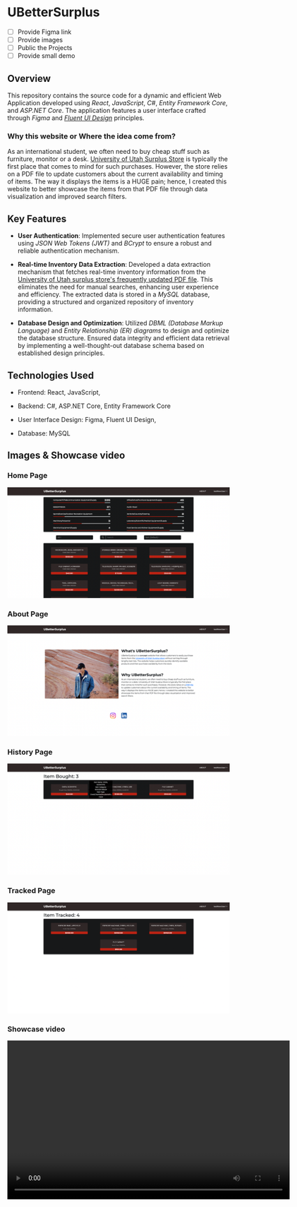 # UBetterSurplus
- [ ] Provide Figma link
- [ ] Provide images
- [ ] Public the Projects
- [ ] Provide small demo

## Overview
This repository contains the source code for a dynamic and efficient Web Application developed using _React_, _JavaScript_, _C#_, _Entity Framework Core_, and _ASP.NET Core_. The application features a user interface crafted through _Figma_ and [_Fluent UI Design_](https://fluent2.microsoft.design/) principles.

### Why this website or Where the idea come from?
As an international student, we often need to buy cheap stuff such as furniture, monitor or a desk. [University of Utah Surplus Store](https://fbs.admin.utah.edu/surplus/) is typically the first place that comes to mind for such purchases.
However, the store relies on a PDF file to update customers about the current availability and timing of items. The way it displays the items is a HUGE pain; hence, I created this website to better showcase the items from that PDF file through data visualization and improved search filters.

## Key Features
- **User Authentication**:
Implemented secure user authentication features using _JSON Web Tokens (JWT)_ and _BCrypt_ to ensure a robust and reliable authentication mechanism.

- **Real-time Inventory Data Extraction**:
Developed a data extraction mechanism that fetches real-time inventory information from the [University of Utah surplus store's frequently updated PDF file](https://fbs.admin.utah.edu/download/Surplus/listing.pdf). This eliminates the need for manual searches, enhancing user experience and efficiency.
The extracted data is stored in a _MySQL_ database, providing a structured and organized repository of inventory information.

- **Database Design and Optimization**:
Utilized _DBML (Database Markup Language)_ and _Entity Relationship (ER) diagrams_ to design and optimize the database structure.
Ensured data integrity and efficient data retrieval by implementing a well-thought-out database schema based on established design principles.

## Technologies Used
- Frontend:
React,
JavaScript,

- Backend:
C#,
ASP.NET Core,
Entity Framework Core

- User Interface Design:
Figma,
Fluent UI Design,

- Database:
MySQL

## Images & Showcase video

### Home Page
![Home Page](https://github.com/JustHoward0807/UBetterSurplus/blob/main/README_IMG/Home.png)

### About Page
![About Page](https://github.com/JustHoward0807/UBetterSurplus/blob/main/README_IMG/About.png)

### History Page
![History Page](https://github.com/JustHoward0807/UBetterSurplus/blob/main/README_IMG/History.png)

### Tracked Page
![Tracked Page](https://github.com/JustHoward0807/UBetterSurplus/blob/main/README_IMG/Tracked.png)

### Showcase video
<video width="640" height="360" controls>
  <source src="[videos/project_video.mp4](https://github.com/JustHoward0807/UBetterSurplus/tree/main/README_IMG)" type="video/mp4">
  Your browser does not support the video tag.
</video>
